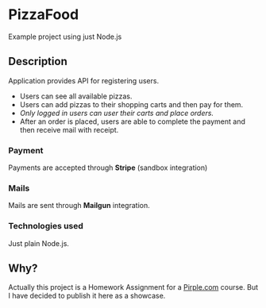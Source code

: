 # PizzaFood

Example project using just Node.js

## Description

Application provides API for registering users.

- Users can see all available pizzas.
- Users can add pizzas to their shopping carts and then pay for them.
- _Only logged in users can user their carts and place orders._
- After an order is placed, users are able to complete the payment and then receive mail with receipt.

### Payment

Payments are accepted through **Stripe** (sandbox integration)

### Mails

Mails are sent through **Mailgun** integration.

### Technologies used

Just plain Node.js.

## Why?

Actually this project is a Homework Assignment for a [Pirple.com](https://pirple.com) course.
But I have decided to publish it here as a showcase.
